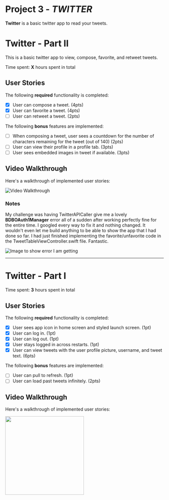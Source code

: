 # Project 3 - *TWITTER*

**Twitter** is a basic twitter app to read your tweets.

# Twitter - Part II

This is a basic twitter app to view, compose, favorite, and retweet tweets.

Time spent: **X** hours spent in total

## User Stories

The following **required** functionality is completed:

- [X] User can compose a tweet. (4pts)
- [X] User can favorite a tweet. (4pts)
- [ ] User can retweet a tweet. (2pts)

The following **bonus** features are implemented:

- [ ] When composing a tweet, user sees a countdown for the number of characters remaining for the tweet (out of 140) (2pts)
- [ ] User can view their profile in a profile tab. (3pts)
- [ ] User sees embedded images in tweet if available. (3pts)

## Video Walkthrough

Here's a walkthrough of implemented user stories:

<img src='http://i.imgur.com/link/to/your/gif/file.gif' title='Video Walkthrough' width='' alt='Video Walkthrough' />

### Notes
My challenge was having TwitterAPICaller give me a lovely **BDBOAuth1Manager** error all of a sudden after working perfectly fine for the entire time. I googled every way to fix it and nothing changed. It wouldn't even let me build anything to be able to show the app that I had done so far. I had just finished implementing the favorite/unfavorite code in the TweetTableViewController.swift file. Fantastic.

<img src='https://imgur.com/NJRDfAz' title='Error Message' width='' alt='Image to show error I am getting' />

---

# Twitter - Part I

Time spent: **3** hours spent in total

## User Stories

The following **required** functionality is completed:

- [X] User sees app icon in home screen and styled launch screen. (1pt)
- [X] User can log in. (1pt)
- [X] User can log out. (1pt)
- [X] User stays logged in across restarts. (1pt)
- [X] User can view tweets with the user profile picture, username, and tweet text. (6pts)

The following **bonus** features are implemented:

- [ ] User can pull to refresh. (1pt)
- [ ] User can load past tweets infinitely. (2pts)

## Video Walkthrough

Here's a walkthrough of implemented user stories:<br>

<img src="https://github.com/enos2328/Twitter/blob/master/TwitterPart1.gif" width=250/>

